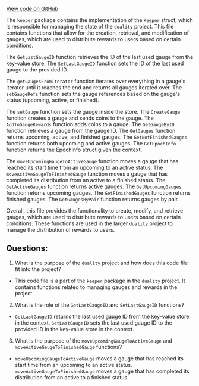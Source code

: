 [View code on GitHub](https://github.com/duality-labs/duality/incentives/keeper/gauge.go)

The `keeper` package contains the implementation of the `Keeper` struct, which is responsible for managing the state of the `duality` project. This file contains functions that allow for the creation, retrieval, and modification of gauges, which are used to distribute rewards to users based on certain conditions.

The `GetLastGaugeID` function retrieves the ID of the last used gauge from the key-value store. The `SetLastGaugeID` function sets the ID of the last used gauge to the provided ID.

The `getGaugesFromIterator` function iterates over everything in a gauge's iterator until it reaches the end and returns all gauges iterated over. The `setGaugeRefs` function sets the gauge references based on the gauge's status (upcoming, active, or finished).

The `setGauge` function sets the gauge inside the store. The `CreateGauge` function creates a gauge and sends coins to the gauge. The `AddToGaugeRewards` function adds coins to a gauge. The `GetGaugeByID` function retrieves a gauge from the gauge ID. The `GetGauges` function returns upcoming, active, and finished gauges. The `GetNotFinishedGauges` function returns both upcoming and active gauges. The `GetEpochInfo` function returns the EpochInfo struct given the context.

The `moveUpcomingGaugeToActiveGauge` function moves a gauge that has reached its start time from an upcoming to an active status. The `moveActiveGaugeToFinishedGauge` function moves a gauge that has completed its distribution from an active to a finished status. The `GetActiveGauges` function returns active gauges. The `GetUpcomingGauges` function returns upcoming gauges. The `GetFinishedGauges` function returns finished gauges. The `GetGaugesByPair` function returns gauges by pair.

Overall, this file provides the functionality to create, modify, and retrieve gauges, which are used to distribute rewards to users based on certain conditions. These functions are used in the larger `duality` project to manage the distribution of rewards to users.
## Questions: 
 1. What is the purpose of the `duality` project and how does this code file fit into the project?
- This code file is a part of the `keeper` package in the `duality` project. It contains functions related to managing gauges and rewards in the project.

2. What is the role of the `GetLastGaugeID` and `SetLastGaugeID` functions?
- `GetLastGaugeID` returns the last used gauge ID from the key-value store in the context. `SetLastGaugeID` sets the last used gauge ID to the provided ID in the key-value store in the context.

3. What is the purpose of the `moveUpcomingGaugeToActiveGauge` and `moveActiveGaugeToFinishedGauge` functions?
- `moveUpcomingGaugeToActiveGauge` moves a gauge that has reached its start time from an upcoming to an active status. `moveActiveGaugeToFinishedGauge` moves a gauge that has completed its distribution from an active to a finished status.